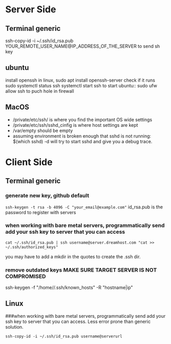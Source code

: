 # Server Side



## Terminal generic
ssh-copy-id -i ~/.ssh/id_rsa.pub YOUR_REMOTE_USER_NAME@IP_ADDRESS_OF_THE_SERVER to send sh key

## ubuntu

install openssh in linux, sudo apt install openssh-server
check if it runs sudo systemctl status ssh
systemctl start ssh to start
 ubuntu:: sudo ufw allow ssh to puch hole in firewall

## MacOS

- /private/etc/ssh/ is where you find the important OS wide settings
- /private/etc/ssh/sshd_cinfig is where host settings are kept
- /var/empty should be empty
- assuming environment is broken enough that sshd is not running: $(which sshd) -d will try to start sshd and give you a debug trace.

# Client Side

## Terminal generic

### generate new key, github default

`ssh-keygen -t rsa -b 4096 -C "your_email@example.com"`
id_rsa.pub is the password to register with servers

### when working with bare metal servers, programmatically send add your ssh key to server that you can access

`cat ~/.ssh/id_rsa.pub | ssh username@server.dreamhost.com "cat >> ~/.ssh/authorized_keys"`

you may have to add a mkdir in the quotes to create the .ssh dir.

### remove outdated keys MAKE SURE TARGET SERVER IS NOT COMPROMISED

ssh-keygen -f "/home/<username>/.ssh/known_hosts" -R "hostname|ip"

## Linux

###when working with bare metal servers, programmatically send add your ssh key to server that you can access. Less error prone than generic solution.

`ssh-copy-id -i ~/.ssh/id_rsa.pub username@serverurl`

